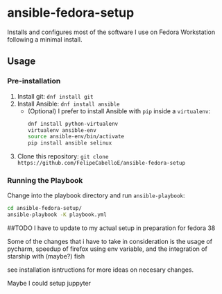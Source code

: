 # ansible-fedora-setup

Installs and configures most of the software I use on Fedora Workstation following a minimal install.

## Usage

### Pre-installation
1. Install git: `dnf install git`
2. Install Ansible: `dnf install ansible`
    - (Optional) I prefer to install Ansible with `pip` inside a `virtualenv`:
        ```bash
        dnf install python-virtualenv
        virtualenv ansible-env
        source ansible-env/bin/activate
        pip install ansible selinux
        ```
3. Clone this repository: `git clone https://github.com/FelipeCabelloE/ansible-fedora-setup`

### Running the Playbook
Change into the playbook directory and run `ansible-playbook`:
```bash
cd ansible-fedora-setup/
ansible-playbook -K playbook.yml
```


##TODO
I have to update to my actual setup in preparation for fedora 38

Some of the changes that i have to take in consideration is the usage of pycharm, speedup of firefox using env variable, and the integration of starship with (maybe?) fish

see installation isntructions for more ideas on necesary changes.

Maybe I could setup juppyter 